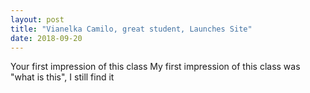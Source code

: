 ```yaml
---
layout: post
title: "Vianelka Camilo, great student, Launches Site"
date: 2018-09-20
---
```


Your first impression of this class
My first impression of this class was "what is this",
I still find it
